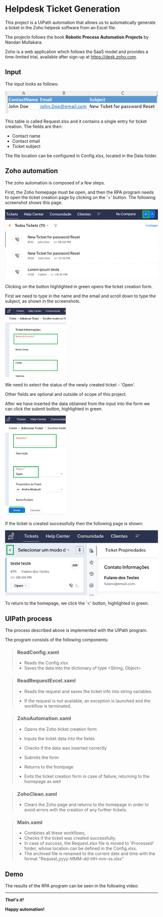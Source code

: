 # Helpdesk Ticket Generation

This project is a UIPath automation that 
allows us to automatically generate a 
ticket in the Zoho helpesk software from an
Excel file.

The projects follows the book
**Robotic Process Automation Projects**
by Nandan Mullakara.

Zoho is a web application which follows
the SaaS model and provides a 
time-limited trial, available after
sign-up at https://desk.zoho.com.

## Input

The input looks as follows:

![input xlsx](https://github.com/anmv921/uipath-zoho/blob/main/Data/ZohoProcessScreenshots/05.PNG)

This table is called Request.xlsx and
it contains a single entry for ticket
creation. The fields are then:

- Contact name
- Contact email
- Ticket subject

The file location can be configured in
Config.xlsx, located in the Data
folder.

## Zoho automation

The zoho automation is composed of a few
steps.

First, the Zoho homepage must be open, and
then the RPA program needs to open the
ticket creation page by clicking on the
'+' button. The following screenshot shows
this page.

![tickets page](https://github.com/anmv921/uipath-zoho/blob/main/Data/ZohoProcessScreenshots/01.PNG)

Clicking on the button highlighted in green
opens the ticket creation form.

First we need to type in the name and the email
and scroll down to type the subject, as 
shown in the screenshots.

<img alt="ticket form 1" src="https://github.com/anmv921/uipath-zoho/blob/main/Data/ZohoProcessScreenshots/02.PNG" width="200" /> 

We need to select the status of the newly 
created ticket - 'Open'.

Other fields are optional and outside of
scope of this project.

After we have inserted the data obtained from
the input into the form we can click 
the submit button, highlighted in green.

<img alt="ticket form 2" src="https://github.com/anmv921/uipath-zoho/blob/main/Data/ZohoProcessScreenshots/03.PNG" width="200" />

If the ticket is created successfully then the
following page is shown:

![tickets page](https://github.com/anmv921/uipath-zoho/blob/main/Data/ZohoProcessScreenshots/04.PNG)

To return to the homepage, we click the '<'
button, highlighted in green.

## UIPath process

The process described above is implemented 
with the UIPath program.

The program consists of the following
components:

> ### ReadConfig.xaml
>
> - Reads the Config.xlsx 
> - Saves the data into the 
> dictionary of type <String, Object>

> ### ReadRequestExcel.xaml
>
> - Reads the request and saves the
> ticket info into string variables.
> 
> - If the request is not available,
> an exception is launched and the 
> workflow is terminated.

> ### ZohoAutomation.xaml
>
> - Opens the Zoho ticket creation form
>
> - Inputs the ticket data into the fields
>
> - Checks if the data was inserted
> correctly
>
> - Submits the form
> - Returns to the frontpage
> - Exits the ticket creation form
> in case of failure, returning to
> the homepage as well

> ### ZohoClean.xaml
> - Clears the Zoho page and returns
> to the homepage in order to
> avoid errors with the creation of 
> any further tickets.

> ### Main.xaml
> - Combines all these workflows,
> - Checks if the ticket was created
> successfully.
> - In case of success, the Request.xlsx
> file is moved to 'Processed' folder,
> whose location can be defined in
> the Config.xlsx. 
> - The archived file is 
> renamed to the current date and time
> with the format
> "Request_yyyy-MMM-dd-HH-mm-ss.xlsx"

## Demo

The results of the RPA program can
be seen in the following video:

***

***That's it!***

**Happy automation!**
